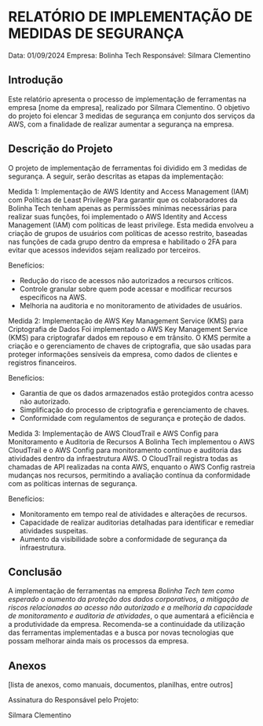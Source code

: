 # RELATÓRIO DE IMPLEMENTAÇÃO DE MEDIDAS DE SEGURANÇA

Data: 01/09/2024
Empresa: Bolinha Tech
Responsável: Silmara Clementino

## Introdução
Este relatório apresenta o processo de implementação de ferramentas na empresa [nome da empresa], realizado por Silmara Clementino. O objetivo do projeto foi elencar 3 medidas de segurança em conjunto dos serviços da AWS, com a finalidade de realizar aumentar a segurança na empresa.

## Descrição do Projeto
O projeto de implementação de ferramentas foi dividido em 3 medidas de segurança. A seguir, serão descritas as etapas da implementação:

Medida 1: 
Implementação de AWS Identity and Access Management (IAM) com Políticas de Least Privilege
Para garantir que os colaboradores da Bolinha Tech tenham apenas as permissões mínimas necessárias para realizar suas funções, foi implementado o AWS Identity and Access Management (IAM) com políticas de least privilege. Esta medida envolveu a criação de grupos de usuários com políticas de acesso restrito, baseadas nas funções de cada grupo dentro da empresa e habilitado o 2FA para evitar que acessos indevidos sejam realizado por terceiros.

Benefícios:
- Redução do risco de acessos não autorizados a recursos críticos.
- Controle granular sobre quem pode acessar e modificar recursos específicos na AWS.
- Melhoria na auditoria e no monitoramento de atividades de usuários.

Medida 2: 
Implementação de AWS Key Management Service (KMS) para Criptografia de Dados
Foi implementado o AWS Key Management Service (KMS) para criptografar dados em repouso e em trânsito. O KMS permite a criação e o gerenciamento de chaves de criptografia, que são usadas para proteger informações sensíveis da empresa, como dados de clientes e registros financeiros.

Benefícios:
- Garantia de que os dados armazenados estão protegidos contra acesso não autorizado.
- Simplificação do processo de criptografia e gerenciamento de chaves.
- Conformidade com regulamentos de segurança e proteção de dados.

Medida 3: 
Implementação de AWS CloudTrail e AWS Config para Monitoramento e Auditoria de Recursos
A Bolinha Tech implementou o AWS CloudTrail e o AWS Config para monitoramento contínuo e auditoria das atividades dentro da infraestrutura AWS. O CloudTrail registra todas as chamadas de API realizadas na conta AWS, enquanto o AWS Config rastreia mudanças nos recursos, permitindo a avaliação contínua da conformidade com as políticas internas de segurança.

Benefícios:
- Monitoramento em tempo real de atividades e alterações de recursos.
- Capacidade de realizar auditorias detalhadas para identificar e remediar atividades suspeitas.
- Aumento da visibilidade sobre a conformidade de segurança da infraestrutura.


## Conclusão
A implementação de ferramentas na empresa *Bolinha Tech tem como esperado o aumento da proteção dos dados corporativos, a mitigação de riscos relacionados ao acesso não autorizado e a melhoria da capacidade de monitoramento e auditoria de atividades*, o que aumentará a eficiência e a produtividade da empresa. Recomenda-se a continuidade da utilização das ferramentas implementadas e a busca por novas tecnologias que possam melhorar ainda mais os processos da empresa.

## Anexos

[lista de anexos, como manuais, documentos, planilhas, entre outros]

Assinatura do Responsável pelo Projeto:

Silmara Clementino
